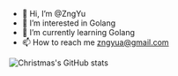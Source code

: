 - 👋 Hi, I’m @ZngYu
- 👀 I’m interested in Golang
- 🌱 I’m currently learning Golang
- 📫 How to reach me zngyua@gmail.com

![Christmas's GitHub stats](https://github-readme-stats.vercel.app/api?username=Christmas&show_icons=true&theme=tokyonight)

<!---
ZngYu/ZngYu is a ✨ special ✨ repository because its `README.md` (this file) appears on your GitHub profile.
You can click the Preview link to take a look at your changes.
--->
